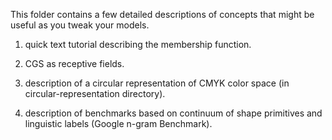 This folder contains a few detailed descriptions of concepts that might be useful as you tweak your models. 

1) quick text tutorial describing the membership function.

2) CGS as receptive fields.

3) description of a circular representation of CMYK color space (in circular-representation directory).

4) description of benchmarks based on continuum of shape primitives and linguistic labels (Google n-gram Benchmark).
